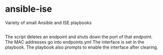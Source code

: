 # ansible-ise
Variety of small Ansible and ISE playbooks

##
The script deletes an endpoint and shuts down the port of that endpoint.
The MAC addresses go into endpoints.yml
The interface is set in the playbook.
The playbook also prompts to enable the interface after clearing.

